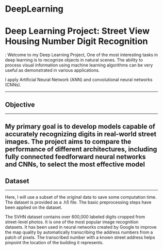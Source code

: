 # DeepLearning
# **Deep Learning Project: Street View Housing Number Digit Recognition**

:
Welcome to my Deep Learning Project, One of the most interesting tasks in deep learning is to recognize objects in natural scenes. The ability to process visual information using machine learning algorithms can be very useful as demonstrated in various applications.

I apply Artificial Neural Network (ANN) and convolutional neural networks (CNNs). 


----------------
## **Objective**
----------------

My primary goal is to develop models capable of accurately recognizing digits in real-world street images. The project aims to compare the performance of different architectures, including fully connected feedforward neural networks and CNNs, to select the most effective model
-------------
## **Dataset**
-------------

Here, I will use a subset of the original data to save some computation time. The dataset is provided as a .h5 file. The basic preprocessing steps have been applied on the dataset.

The SVHN dataset contains over 600,000 labeled digits cropped from street-level photos. It is one of the most popular image recognition datasets. It has been used in neural networks created by Google to improve the map quality by automatically transcribing the address numbers from a patch of pixels. The transcribed number with a known street address helps pinpoint the location of the building it represents.



